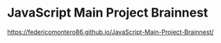 # JavaScript Main Project Brainnest
https://federicomontero86.github.io/JavaScript-Main-Project-Brainnest/
